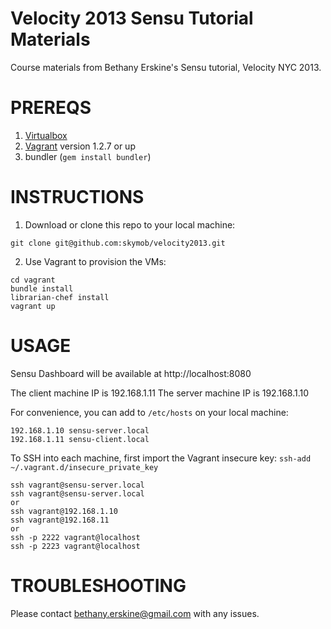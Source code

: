 Velocity 2013 Sensu Tutorial Materials
======================================

Course materials from Bethany Erskine's Sensu tutorial, Velocity NYC 2013. 

PREREQS
===========
1. [Virtualbox](https://www.virtualbox.org/wiki/Downloads)
2. [Vagrant](http://downloads.vagrantup.com/) version 1.2.7 or up
3. bundler (`gem install bundler`)

INSTRUCTIONS
============
1. Download or clone this repo to your local machine:
```
git clone git@github.com:skymob/velocity2013.git
```
2. Use Vagrant to provision the VMs:
```
cd vagrant
bundle install
librarian-chef install
vagrant up
```

USAGE
======

Sensu Dashboard will be available at http://localhost:8080

The client machine IP is 192.168.1.11
The server machine IP is 192.168.1.10

For convenience, you can add to `/etc/hosts` on your local machine:
```
192.168.1.10 sensu-server.local
192.168.1.11 sensu-client.local
```

To SSH into each machine, first import the Vagrant insecure key:
`ssh-add ~/.vagrant.d/insecure_private_key`

```
ssh vagrant@sensu-server.local
ssh vagrant@sensu-server.local
or
ssh vagrant@192.168.1.10
ssh vagrant@192.168.11
or
ssh -p 2222 vagrant@localhost
ssh -p 2223 vagrant@localhost
```

TROUBLESHOOTING
===============
Please contact bethany.erskine@gmail.com with any issues.
